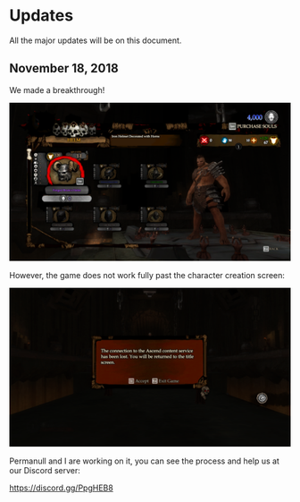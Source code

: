 # Updates
All the major updates will be on this document.

## November 18, 2018
We made a breakthrough! 

![Screenshot 1](https://github.com/UnforeseenOcean/Ascender/raw/master/img/1.png "YES!")

However, the game does not work fully past the character creation screen:

![Screenshot 2](https://github.com/UnforeseenOcean/Ascender/raw/master/img/2.png "NOOO!")

Permanull and I are working on it, you can see the process and help us at our Discord server:

https://discord.gg/PpgHEB8

